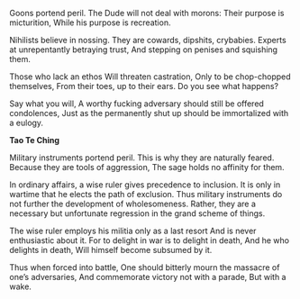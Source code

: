 Goons portend peril.
The Dude will not deal with morons:
Their purpose is micturition,
While his purpose is recreation.

Nihilists believe in nossing.
They are cowards, dipshits, crybabies.
Experts at unrepentantly betraying trust,
And stepping on penises and squishing them.

Those who lack an ethos
Will threaten castration,
Only to be chop-chopped themselves,
From their toes, up to their ears.
Do you see what happens?

Say what you will,
A worthy fucking adversary should still be offered condolences,
Just as the permanently shut up should be immortalized with a eulogy.

**Tao Te Ching**

Military instruments portend peril.
This is why they are naturally feared.
Because they are tools of aggression,
The sage holds no affinity for them.

In ordinary affairs, a wise ruler gives precedence to inclusion.
It is only in wartime that he elects the path of exclusion.
Thus military instruments do not further the development of wholesomeness.
Rather, they are a necessary but unfortunate regression in the grand scheme of things.

The wise ruler employs his militia only as a last resort
And is never enthusiastic about it.
For to delight in war is to delight in death,
And he who delights in death,
Will himself become subsumed by it.

Thus when forced into battle,
One should bitterly mourn the massacre of one’s adversaries,
And commemorate victory not with a parade,
But with a wake.